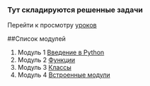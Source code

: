 ### Тут складируются решенные задачи
Перейти к просмотру [уроков](https://education.vk.company/curriculum/program/lesson/27148/)


##Список модулей
1. Модуль 1 [Введение в Python](https://education.vk.company/curriculum/program/lesson/27148/)
2. Модуль 2 [Функции](https://education.vk.company/curriculum/program/lesson/25061/)
3. Модуль 3 [Классы](https://education.vk.company/curriculum/program/lesson/25068/)
4. Модуль 4 [Встроенные модули](https://education.vk.company/curriculum/program/lesson/25073/)
